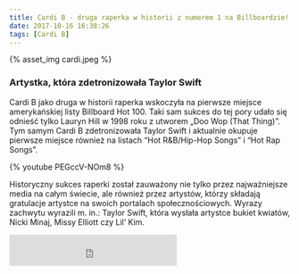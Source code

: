 ```yaml
---
title: Cardi B - druga raperka w historii z numerem 1 na Billboardzie!
date: 2017-10-16 16:38:26
tags: [Cardi B]
---
```

{% asset_img cardi.jpeg %}


<h3>Artystka, która zdetronizowała Taylor Swift</h3>

Cardi B jako druga w historii raperka wskoczyła na pierwsze miejsce amerykańskiej listy Billboard Hot 100. Taki sam sukces do tej pory udało się odnieść tylko Lauryn Hill w 1998 roku z utworem „Doo Wop (That Thing)”. Tym samym Cardi B zdetronizowała Taylor Swift i aktualnie okupuje pierwsze miejsce również na listach “Hot R&B/Hip-Hop Songs” i  “Hot Rap Songs”.

{% youtube PEGccV-NOm8 %}

Historyczny sukces raperki został zauważony nie tylko przez najważniejsze media na całym świecie, ale również przez artystów, którzy składają gratulacje artystce na swoich portalach społecznościowych. Wyrazy zachwytu wyrazili m. in.: Taylor Swift, która wysłała artystce bukiet kwiatów, Nicki Minaj, Missy Elliott czy Lil’ Kim.

<!-- <div class="play">
<iframe src="https://wmg.lnk.to/F1DyI/widget?size=300x300" width="300" height="300" frameborder="0" allowtransparency="true" scrolling="no"></iframe>
</div> -->

<div>
<iframe src="https://open.spotify.com/follow/1/?uri=spotify:artist:4kYSro6naA4h99UJvo89HB&size=detail&theme=light" width="300" height="56" scrolling="no" frameborder="0" style="border:none; overflow:hidden;" allowtransparency="true"></iframe>
</div>
